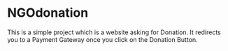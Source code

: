 # NGOdonation
This is a simple project which is a website asking for Donation. It redirects you to a Payment Gateway once you click on the Donation Button.
